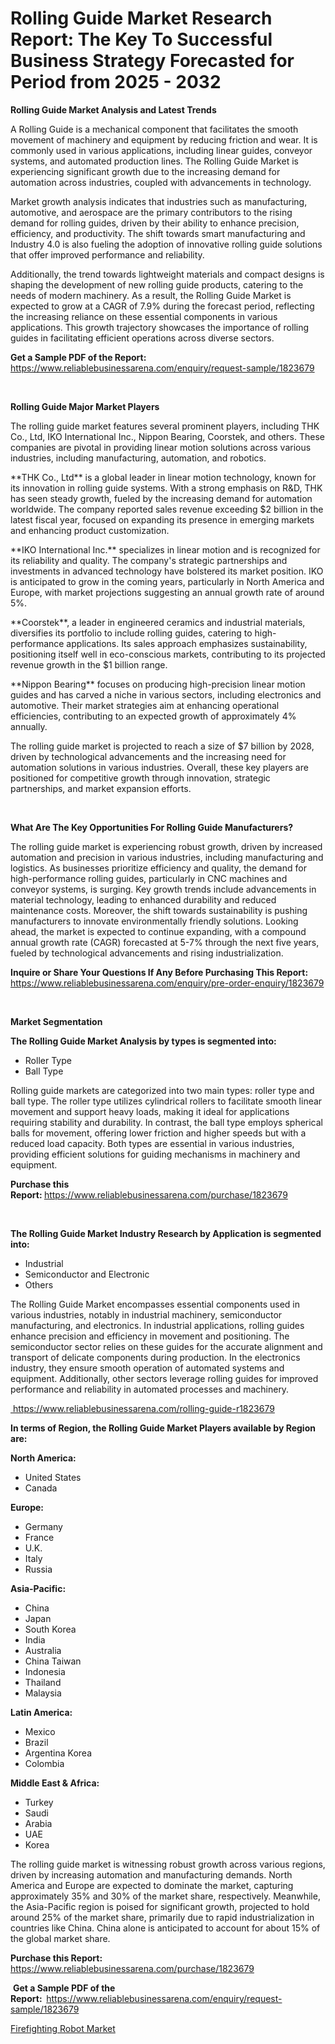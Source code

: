 <p><h1>Rolling Guide Market Research Report: The Key To Successful Business Strategy Forecasted for Period from 2025 - 2032</h1></p><p><strong>Rolling Guide Market Analysis and Latest Trends</strong></p>
<p><p>A Rolling Guide is a mechanical component that facilitates the smooth movement of machinery and equipment by reducing friction and wear. It is commonly used in various applications, including linear guides, conveyor systems, and automated production lines. The Rolling Guide Market is experiencing significant growth due to the increasing demand for automation across industries, coupled with advancements in technology.</p><p>Market growth analysis indicates that industries such as manufacturing, automotive, and aerospace are the primary contributors to the rising demand for rolling guides, driven by their ability to enhance precision, efficiency, and productivity. The shift towards smart manufacturing and Industry 4.0 is also fueling the adoption of innovative rolling guide solutions that offer improved performance and reliability.</p><p>Additionally, the trend towards lightweight materials and compact designs is shaping the development of new rolling guide products, catering to the needs of modern machinery. As a result, the Rolling Guide Market is expected to grow at a CAGR of 7.9% during the forecast period, reflecting the increasing reliance on these essential components in various applications. This growth trajectory showcases the importance of rolling guides in facilitating efficient operations across diverse sectors.</p></p>
<p><strong>Get a Sample PDF of the Report:&nbsp;</strong> <a href="https://www.reliablebusinessarena.com/enquiry/request-sample/1823679?utm_campaign=3346&utm_medium=2&utm_source=Github&utm_content=ia&utm_term=08042025&utm_id=rolling-guide">https://www.reliablebusinessarena.com/enquiry/request-sample/1823679</a></p>
<p>&nbsp;</p>
<p><strong>Rolling Guide Major Market Players</strong></p>
<p><p>The rolling guide market features several prominent players, including THK Co., Ltd, IKO International Inc., Nippon Bearing, Coorstek, and others. These companies are pivotal in providing linear motion solutions across various industries, including manufacturing, automation, and robotics.</p><p>**THK Co., Ltd** is a global leader in linear motion technology, known for its innovation in rolling guide systems. With a strong emphasis on R&D, THK has seen steady growth, fueled by the increasing demand for automation worldwide. The company reported sales revenue exceeding $2 billion in the latest fiscal year, focused on expanding its presence in emerging markets and enhancing product customization.</p><p>**IKO International Inc.** specializes in linear motion and is recognized for its reliability and quality. The company's strategic partnerships and investments in advanced technology have bolstered its market position. IKO is anticipated to grow in the coming years, particularly in North America and Europe, with market projections suggesting an annual growth rate of around 5%.</p><p>**Coorstek**, a leader in engineered ceramics and industrial materials, diversifies its portfolio to include rolling guides, catering to high-performance applications. Its sales approach emphasizes sustainability, positioning itself well in eco-conscious markets, contributing to its projected revenue growth in the $1 billion range.</p><p>**Nippon Bearing** focuses on producing high-precision linear motion guides and has carved a niche in various sectors, including electronics and automotive. Their market strategies aim at enhancing operational efficiencies, contributing to an expected growth of approximately 4% annually.</p><p>The rolling guide market is projected to reach a size of $7 billion by 2028, driven by technological advancements and the increasing need for automation solutions in various industries. Overall, these key players are positioned for competitive growth through innovation, strategic partnerships, and market expansion efforts.</p></p>
<p>&nbsp;</p>
<p><strong>What Are The Key Opportunities For Rolling Guide Manufacturers?</strong></p>
<p><p>The rolling guide market is experiencing robust growth, driven by increased automation and precision in various industries, including manufacturing and logistics. As businesses prioritize efficiency and quality, the demand for high-performance rolling guides, particularly in CNC machines and conveyor systems, is surging. Key growth trends include advancements in material technology, leading to enhanced durability and reduced maintenance costs. Moreover, the shift towards sustainability is pushing manufacturers to innovate environmentally friendly solutions. Looking ahead, the market is expected to continue expanding, with a compound annual growth rate (CAGR) forecasted at 5-7% through the next five years, fueled by technological advancements and rising industrialization.</p></p>
<p><strong>Inquire or Share Your Questions If Any Before Purchasing This Report:</strong> <a href="https://www.reliablebusinessarena.com/enquiry/pre-order-enquiry/1823679?utm_campaign=3346&utm_medium=2&utm_source=Github&utm_content=ia&utm_term=08042025&utm_id=rolling-guide">https://www.reliablebusinessarena.com/enquiry/pre-order-enquiry/1823679</a></p>
<p>&nbsp;</p>
<p><strong>Market Segmentation</strong></p>
<p><strong>The Rolling Guide Market Analysis by types is segmented into:</strong></p>
<p><ul><li>Roller Type</li><li>Ball Type</li></ul></p>
<p><p>Rolling guide markets are categorized into two main types: roller type and ball type. The roller type utilizes cylindrical rollers to facilitate smooth linear movement and support heavy loads, making it ideal for applications requiring stability and durability. In contrast, the ball type employs spherical balls for movement, offering lower friction and higher speeds but with a reduced load capacity. Both types are essential in various industries, providing efficient solutions for guiding mechanisms in machinery and equipment.</p></p>
<p><strong>Purchase this Report:&nbsp;</strong><a href="https://www.reliablebusinessarena.com/purchase/1823679?utm_campaign=3346&utm_medium=2&utm_source=Github&utm_content=ia&utm_term=08042025&utm_id=rolling-guide">https://www.reliablebusinessarena.com/purchase/1823679</a></p>
<p>&nbsp;</p>
<p><strong>The Rolling Guide Market Industry Research by Application is segmented into:</strong></p>
<p><ul><li>Industrial</li><li>Semiconductor and Electronic</li><li>Others</li></ul></p>
<p><p>The Rolling Guide Market encompasses essential components used in various industries, notably in industrial machinery, semiconductor manufacturing, and electronics. In industrial applications, rolling guides enhance precision and efficiency in movement and positioning. The semiconductor sector relies on these guides for the accurate alignment and transport of delicate components during production. In the electronics industry, they ensure smooth operation of automated systems and equipment. Additionally, other sectors leverage rolling guides for improved performance and reliability in automated processes and machinery.</p></p>
<p><a href="https://www.reliablebusinessarena.com/rolling-guide-r1823679?utm_campaign=3346&utm_medium=2&utm_source=Github&utm_content=ia&utm_term=08042025&utm_id=rolling-guide">&nbsp;https://www.reliablebusinessarena.com/rolling-guide-r1823679</a></p>
<p><strong>In terms of Region, the Rolling Guide Market Players available by Region are:</strong></p>
<p>
    <p> <strong> North America: </strong>
        <ul>
            <li>United States</li>
            <li>Canada</li>
        </ul>
        </p> 
    <p> <strong> Europe: </strong>
        <ul>
            <li>Germany</li>
            <li>France</li>
            <li>U.K.</li>
            <li>Italy</li>
            <li>Russia</li>
        </ul>
        </p> 
    <p> <strong> Asia-Pacific: </strong>
        <ul>
            <li>China</li>
            <li>Japan</li>
            <li>South Korea</li>
            <li>India</li>
            <li>Australia</li>
            <li>China Taiwan</li>
            <li>Indonesia</li>
            <li>Thailand</li>
            <li>Malaysia</li>
        </ul>
        </p> 
    <p> <strong> Latin America: </strong>
        <ul>
            <li>Mexico</li>
            <li>Brazil</li>
            <li>Argentina Korea</li>
            <li>Colombia</li>
        </ul>
        </p> 
    <p> <strong> Middle East & Africa: </strong>
        <ul>
            <li>Turkey</li>
            <li>Saudi</li>
            <li>Arabia</li>
            <li>UAE</li>
            <li>Korea</li>
        </ul>
    </p>
    </p>
<p><p>The rolling guide market is witnessing robust growth across various regions, driven by increasing automation and manufacturing demands. North America and Europe are expected to dominate the market, capturing approximately 35% and 30% of the market share, respectively. Meanwhile, the Asia-Pacific region is poised for significant growth, projected to hold around 25% of the market share, primarily due to rapid industrialization in countries like China. China alone is anticipated to account for about 15% of the global market share.</p></p>
<p><strong>Purchase this Report: </strong><a href="https://www.reliablebusinessarena.com/purchase/1823679?utm_campaign=3346&utm_medium=2&utm_source=Github&utm_content=ia&utm_term=08042025&utm_id=rolling-guide">https://www.reliablebusinessarena.com/purchase/1823679</a></p>
<p>&nbsp;<strong>Get a Sample PDF of the Report:&nbsp;&nbsp;</strong><a href="https://www.reliablebusinessarena.com/enquiry/request-sample/1823679?utm_campaign=3346&utm_medium=2&utm_source=Github&utm_content=ia&utm_term=08042025&utm_id=rolling-guide">https://www.reliablebusinessarena.com/enquiry/request-sample/1823679</a></p>
<p><strong></strong></p>
<p><p><a href="https://github.com/ziwersekos/Market-Research-Report-List-1/blob/main/firefighting-robot-market.md?utm_campaign=3346&utm_medium=2&utm_source=Github&utm_content=ia&utm_term=08042025&utm_id=rolling-guide">Firefighting Robot Market</a></p></p>